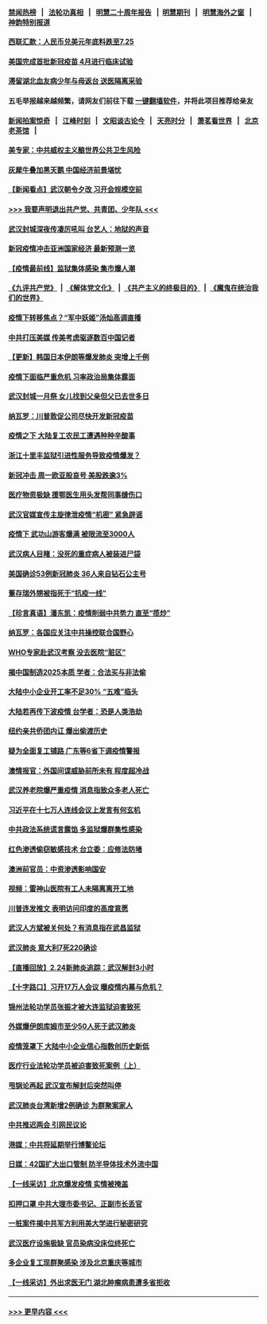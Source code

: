 #### [禁闻热榜](热点新闻.md?=0)  &nbsp;&nbsp;|&nbsp;&nbsp; [法轮功真相](https://github.com/gfw-breaker/truth/blob/master/README.md?=0) &nbsp;&nbsp;|&nbsp;&nbsp; [明慧二十周年报告](https://github.com/gfw-breaker/mh-reports/blob/master/README.md?=0) &nbsp;&nbsp;|&nbsp;&nbsp;[明慧期刊](https://github.com/gfw-breaker/mh-qikan) &nbsp;&nbsp;|&nbsp;&nbsp; [明慧海外之窗](https://github.com/gfw-breaker/mh-news/blob/master/README.md?=0) &nbsp;&nbsp;|&nbsp;&nbsp; [神韵特别报道](https://github.com/gfw-breaker/mh-news/blob/master/shenyun.md?=0)
#### [西联汇款：人民币兑美元年底料跌至7.25](../pages/nsc413/n11893520.md?t=02251202) 
#### [美国完成首批新冠疫苗 4月进行临床试验](../pages/nsc413/n11893526.md?t=02251202) 
#### [滞留湖北血友病少年与母返台 送医隔离采验](../pages/nsc413/n11893532.md?t=02251202) 
#### 五毛举报越来越频繁，请网友们前往下载 [一键翻墙软件](https://github.com/gfw-breaker/ssr-accounts)，并将此项目推荐给亲友
#### [新闻拍案惊奇](https://github.com/gfw-breaker/banned-news/blob/master/pages/link4.md) &nbsp;&nbsp;|&nbsp;&nbsp; [江峰时刻](https://github.com/gfw-breaker/banned-news/blob/master/pages/link4.md) &nbsp;&nbsp;|&nbsp;&nbsp; [文昭谈古论今](https://github.com/gfw-breaker/banned-news/blob/master/pages/link4.md) &nbsp;&nbsp;|&nbsp;&nbsp; [天亮时分](https://github.com/gfw-breaker/banned-news/blob/master/pages/link4.md) &nbsp;&nbsp;|&nbsp;&nbsp; [萧茗看世界](https://github.com/gfw-breaker/banned-news/blob/master/pages/link4.md) &nbsp;&nbsp;|&nbsp;&nbsp; [北京老茶馆](https://github.com/gfw-breaker/banned-news/blob/master/pages/link4.md) &nbsp;&nbsp;|&nbsp;&nbsp; 
#### [美专家：中共威权主义酿世界公共卫生风险](../pages/nsc413/n11893474.md?t=02251202) 
#### [灰犀牛叠加黑天鹅 中国经济前景堪忧](../pages/nsc413/n11893495.md?t=02251202) 
#### [【新闻看点】武汉朝令夕改 习开会规模空前](../pages/nsc413/n11892858.md?t=02251202) 
#### [>>> 我要声明退出共产党、共青团、少年队 <<<](https://github.com/begood0513/goodnews/blob/master/quit/letter.md) 
#### [武汉封城深夜传凄厉吼叫 台艺人：地狱的声音](../pages/nsc413/n11893329.md?t=02251202) 
#### [新冠疫情冲击亚洲国家经济 最新预测一览](../pages/nsc413/n11893339.md?t=02251202) 
#### [【疫情最前线】监狱集体感染 集市爆人潮](../pages/nsc413/n11893181.md?t=02251202) 
#### [《九评共产党》](https://github.com/begood0513/9ping.md/blob/master/README.md) &nbsp;|&nbsp; [《解体党文化》](../../../../jtdwh.md/blob/master/README.md)  &nbsp;|&nbsp; [《共产主义的终极目的》](../../../../gczydzjmd.md/blob/master/README.md) &nbsp;|&nbsp; [《魔鬼在统治我们的世界》](../../../../mgztzwmdsj.md/blob/master/README.md) 
#### [疫情下转移焦点？“军中妖姬”汤灿高调直播](../pages/nsc413/n11893023.md?t=02251202) 
#### [中共打压美媒 传美考虑驱逐数百中国记者](../pages/nsc413/n11893178.md?t=02251202) 
#### [【更新】韩国日本伊朗等爆发肺炎 突增上千例](../pages/nsc413/n11890652.md?t=02251202) 
#### [疫情下面临严重危机  习率政治局集体露面](../pages/nsc413/n11893305.md?t=02251202) 
#### [武汉封城一月祭 女儿找到父亲但父已去世多日](../pages/nsc413/n11893232.md?t=02251202) 
#### [纳瓦罗：川普敦促公司尽快开发新冠疫苗](../pages/nsc413/n11893211.md?t=02251202) 
#### [疫情之下 大陆复工农民工遭遇种种辛酸事](../pages/nsc413/n11893150.md?t=02251202) 
#### [浙江十里丰监狱引进性服务导致疫情爆发？](../pages/nsc413/n11892816.md?t=02251202) 
#### [新冠冲击 周一欧亚股哀号 美股跌逾3%](../pages/nsc413/n11892648.md?t=02251202) 
#### [医疗物资极缺 援鄂医生用头发帮同事缝伤口](../pages/nsc413/n11893161.md?t=02251202) 
#### [武汉官媒宣传主旋律泄疫情“机密” 紧急辟谣](../pages/nsc413/n11893026.md?t=02251202) 
#### [疫情下 武功山游客爆满 被限流至3000人](../pages/nsc413/n11892959.md?t=02251202) 
#### [武汉病人目睹：没死的重症病人被装进尸袋](../pages/nsc413/n11892728.md?t=02251202) 
#### [美国确诊53例新冠肺炎 36人来自钻石公主号](../pages/nsc413/n11892877.md?t=02251202) 
#### [董存瑞外甥被指死于“抗疫一线”](../pages/nsc413/n11892559.md?t=02251202) 
#### [【珍言真语】潘东凯：疫情削弱中共势力 直至“揽炒”](../pages/nsc413/n11892866.md?t=02251202) 
#### [纳瓦罗：各国应关注中共操控联合国野心](../pages/nsc413/n11892856.md?t=02251202) 
#### [WHO专家赴武汉考察 没去医院“脏区”](../pages/nsc413/n11892736.md?t=02251202) 
#### [揭中国制造2025本质 学者：合法买与非法偷](../pages/nsc413/n11892146.md?t=02251202) 
#### [大陆中小企业开工率不足30% “五难”临头](../pages/nsc413/n11892702.md?t=02251202) 
#### [大陆若再传下波疫情 台学者：恐是人类浩劫](../pages/nsc413/n11892202.md?t=02251202) 
#### [纽约亲共侨团内讧 爆出偷渡历史](../pages/nsc413/n11891235.md?t=02251202) 
#### [疑为全面复工铺路 广东等6省下调疫情警报](../pages/nsc413/n11892716.md?t=02251202) 
#### [澳情报官：外国间谍威胁前所未有 程度超冷战](../pages/nsc413/n11892672.md?t=02251202) 
#### [武汉养老院爆严重疫情 消息指致众多老人死亡](../pages/nsc413/n11892451.md?t=02251202) 
#### [习近平在十七万人连线会议上发言有何玄机](../pages/nsc413/n11892603.md?t=02251202) 
#### [中共政法系统谎言露馅 多监狱爆群集性感染](../pages/nsc413/n11890720.md?t=02251202) 
#### [红色渗透偷窃敏感技术 台立委：应修法防堵](../pages/nsc413/n11892337.md?t=02251202) 
#### [澳洲前官员：中资渗透影响国安](../pages/nsc413/n11892279.md?t=02251202) 
#### [视频：雷神山医院有工人未隔离离开工地](../pages/nsc413/n11892113.md?t=02251202) 
#### [川普连发推文 表明访问印度的高度意愿](../pages/nsc413/n11891927.md?t=02251202) 
#### [武汉人方斌被关何处？有消息指在武昌监狱](../pages/nsc413/n11891753.md?t=02251202) 
#### [武汉肺炎 意大利7死220确诊](../pages/nsc413/n11892166.md?t=02251202) 
#### [【直播回放】2.24新肺炎追踪：武汉解封3小时](../pages/nsc413/n11892242.md?t=02251202) 
#### [【十字路口】习开17万人会议 曝疫情内幕与危机？](../pages/nsc413/n11890795.md?t=02251202) 
#### [锦州法轮功学员张振才被大连监狱迫害致死](../pages/nsc413/n11892086.md?t=02251202) 
#### [外媒爆伊朗库姆市至少50人死于武汉肺炎](../pages/nsc413/n11891996.md?t=02251202) 
#### [疫情笼罩下 大陆中小企业信心指数创历史新低](../pages/nsc413/n11892057.md?t=02251202) 
#### [医疗行业法轮功学员被迫害致死案例（上）](../pages/nsc413/n11883051.md?t=02251202) 
#### [甩锅论再起 武汉宣布解封后突然叫停](../pages/nsc413/n11891989.md?t=02251202) 
#### [武汉肺炎台湾新增2例确诊 为群聚案家人](../pages/nsc413/n11891893.md?t=02251202) 
#### [中共推迟两会 引网民议论](../pages/nsc413/n11891891.md?t=02251202) 
#### [港媒：中共将延期举行博鳌论坛](../pages/nsc413/n11891175.md?t=02251202) 
#### [日媒：42国扩大出口管制 防半导体技术外流中国](../pages/nsc413/n11891730.md?t=02251202) 
#### [【一线采访】北京爆发疫情 实情被掩盖](../pages/nsc413/n11891627.md?t=02251202) 
#### [扣押口罩 中共大理市委书记、正副市长丢官](../pages/nsc413/n11891329.md?t=02251202) 
#### [一桩案件揭中共军方利用美大学进行秘密研究](../pages/nsc413/n11891206.md?t=02251202) 
#### [武汉医疗设施极缺 官员染病没床位终死亡](../pages/nsc413/n11891083.md?t=02251202) 
#### [多企业复工现群聚感染 涉及北京重庆等城市](../pages/nsc413/n11891050.md?t=02251202) 
#### [【一线采访】外出求医无门 湖北肿瘤病患遭多省拒收](../pages/nsc413/n11891119.md?t=02251202) 

----
#### [ >>> 更早内容 <<< ](../indexes/nsc413-earlier.md)
